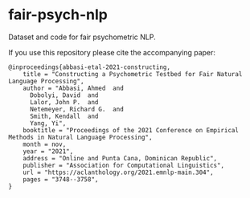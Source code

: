 # fair-psych-nlp
Dataset and code for fair psychometric NLP.

If you use this repository please cite the accompanying paper:

```
@inproceedings{abbasi-etal-2021-constructing,
    title = "Constructing a Psychometric Testbed for Fair Natural Language Processing",
    author = "Abbasi, Ahmed  and
      Dobolyi, David  and
      Lalor, John P.  and
      Netemeyer, Richard G.  and
      Smith, Kendall  and
      Yang, Yi",
    booktitle = "Proceedings of the 2021 Conference on Empirical Methods in Natural Language Processing",
    month = nov,
    year = "2021",
    address = "Online and Punta Cana, Dominican Republic",
    publisher = "Association for Computational Linguistics",
    url = "https://aclanthology.org/2021.emnlp-main.304",
    pages = "3748--3758",
}
```
